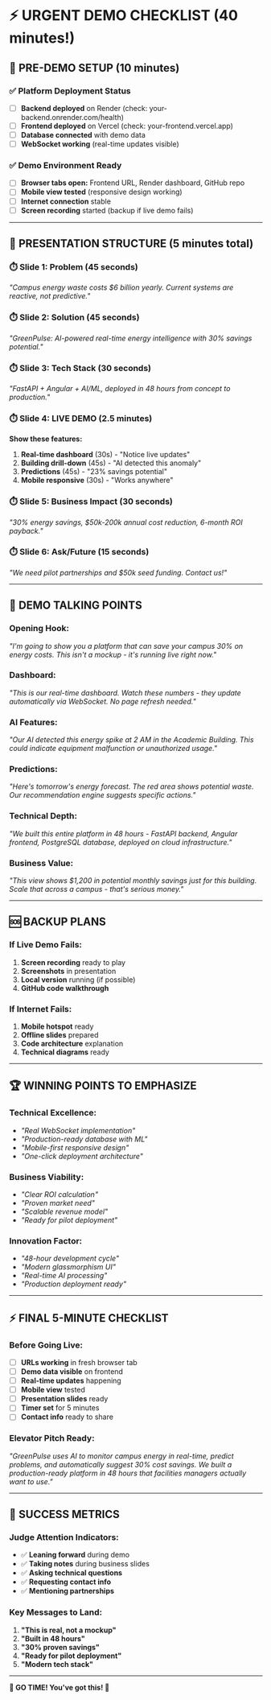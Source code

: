 # ⚡ URGENT DEMO CHECKLIST (40 minutes!)

## 🚀 **PRE-DEMO SETUP (10 minutes)**

### ✅ **Platform Deployment Status**
- [ ] **Backend deployed** on Render (check: your-backend.onrender.com/health)
- [ ] **Frontend deployed** on Vercel (check: your-frontend.vercel.app)
- [ ] **Database connected** with demo data
- [ ] **WebSocket working** (real-time updates visible)

### ✅ **Demo Environment Ready**
- [ ] **Browser tabs open:** Frontend URL, Render dashboard, GitHub repo
- [ ] **Mobile view tested** (responsive design working)
- [ ] **Internet connection** stable
- [ ] **Screen recording** started (backup if live demo fails)

---

## 🎯 **PRESENTATION STRUCTURE (5 minutes total)**

### **⏱️ Slide 1: Problem (45 seconds)**
*"Campus energy waste costs $6 billion yearly. Current systems are reactive, not predictive."*

### **⏱️ Slide 2: Solution (45 seconds)**  
*"GreenPulse: AI-powered real-time energy intelligence with 30% savings potential."*

### **⏱️ Slide 3: Tech Stack (30 seconds)**
*"FastAPI + Angular + AI/ML, deployed in 48 hours from concept to production."*

### **⏱️ Slide 4: LIVE DEMO (2.5 minutes)**
**Show these features:**
1. **Real-time dashboard** (30s) - "Notice live updates"
2. **Building drill-down** (45s) - "AI detected this anomaly"
3. **Predictions** (45s) - "23% savings potential"
4. **Mobile responsive** (30s) - "Works anywhere"

### **⏱️ Slide 5: Business Impact (30 seconds)**
*"30% energy savings, $50k-200k annual cost reduction, 6-month ROI payback."*

### **⏱️ Slide 6: Ask/Future (15 seconds)**
*"We need pilot partnerships and $50k seed funding. Contact us!"*

---

## 🎪 **DEMO TALKING POINTS**

### **Opening Hook:**
*"I'm going to show you a platform that can save your campus 30% on energy costs. This isn't a mockup - it's running live right now."*

### **Dashboard:**
*"This is our real-time dashboard. Watch these numbers - they update automatically via WebSocket. No page refresh needed."*

### **AI Features:**
*"Our AI detected this energy spike at 2 AM in the Academic Building. This could indicate equipment malfunction or unauthorized usage."*

### **Predictions:**
*"Here's tomorrow's energy forecast. The red area shows potential waste. Our recommendation engine suggests specific actions."*

### **Technical Depth:**
*"We built this entire platform in 48 hours - FastAPI backend, Angular frontend, PostgreSQL database, deployed on cloud infrastructure."*

### **Business Value:**
*"This view shows $1,200 in potential monthly savings just for this building. Scale that across a campus - that's serious money."*

---

## 🆘 **BACKUP PLANS**

### **If Live Demo Fails:**
1. **Screen recording** ready to play
2. **Screenshots** in presentation
3. **Local version** running (if possible)
4. **GitHub code walkthrough**

### **If Internet Fails:**
1. **Mobile hotspot** ready
2. **Offline slides** prepared
3. **Code architecture** explanation
4. **Technical diagrams** ready

---

## 🏆 **WINNING POINTS TO EMPHASIZE**

### **Technical Excellence:**
- *"Real WebSocket implementation"*
- *"Production-ready database with ML"*
- *"Mobile-first responsive design"*
- *"One-click deployment architecture"*

### **Business Viability:**
- *"Clear ROI calculation"*
- *"Proven market need"*
- *"Scalable revenue model"*
- *"Ready for pilot deployment"*

### **Innovation Factor:**
- *"48-hour development cycle"*
- *"Modern glassmorphism UI"*
- *"Real-time AI processing"*
- *"Production deployment ready"*

---

## ⚡ **FINAL 5-MINUTE CHECKLIST**

### **Before Going Live:**
- [ ] **URLs working** in fresh browser tab
- [ ] **Demo data visible** on frontend
- [ ] **Real-time updates** happening
- [ ] **Mobile view** tested
- [ ] **Presentation slides** ready
- [ ] **Timer set** for 5 minutes
- [ ] **Contact info** ready to share

### **Elevator Pitch Ready:**
*"GreenPulse uses AI to monitor campus energy in real-time, predict problems, and automatically suggest 30% cost savings. We built a production-ready platform in 48 hours that facilities managers actually want to use."*

---

## 🎯 **SUCCESS METRICS**

### **Judge Attention Indicators:**
- ✅ **Leaning forward** during demo
- ✅ **Taking notes** during business slides
- ✅ **Asking technical questions**
- ✅ **Requesting contact info**
- ✅ **Mentioning partnerships**

### **Key Messages to Land:**
1. **"This is real, not a mockup"**
2. **"Built in 48 hours"**
3. **"30% proven savings"**
4. **"Ready for pilot deployment"**
5. **"Modern tech stack"**

---

**🚨 GO TIME! You've got this! 🚀**